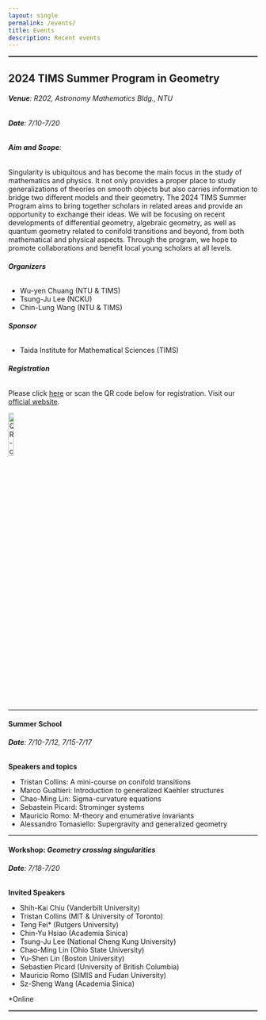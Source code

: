 ```yaml
---
layout: single
permalink: /events/
title: Events
description: Recent events
---
```


<hr style="border:1.5px solid gray">

## **2024 TIMS Summer Program in Geometry**
###### **Venue**: R202, Astronomy Mathematics Bldg., NTU
###### **Date**: 7/10-7/20
###### **Aim and Scope**:

Singularity is ubiquitous and has become the main focus in the study of mathematics and physics. It not only provides a proper place to study generalizations of theories on smooth objects but also carries information to bridge two different models and their geometry. The 2024 TIMS Summer Program aims to bring together scholars in related areas and provide an opportunity to exchange their ideas. We will be focusing on recent developments of differential geometry, algebraic geometry, as well as quantum geometry related to conifold transitions and beyond, from both mathematical and physical aspects. Through the program, we hope to promote collaborations and benefit local young scholars at all levels.


###### **Organizers**
 - Wu-yen Chuang (NTU & TIMS)
 - Tsung-Ju Lee (NCKU)
 - Chin-Lung Wang (NTU & TIMS)

###### **Sponsor**
 - Taida Institute for Mathematical Sciences (TIMS)

###### **Registration** 

Please click [here](https://forms.gle/tmJbEqASQ2LxEXVj6) or scan the QR code below for registration. 
Visit our [official website](https://www.tims.ntu.edu.tw/modules/news/article.php?storyid=3972).

<image src="../assets/img/2024_TIMS_QR_code_registration.png" alt="QR-code" width="15%" height="15%" />






-------

#### **Summer School**
###### **Date**: 7/10-7/12, 7/15-7/17


**Speakers and topics**
 - Tristan Collins: A mini-course on conifold transitions
 - Marco Gualtieri: Introduction to generalized Kaehler structures
 - Chao-Ming Lin: Sigma-curvature equations
 - Sebastein Picard: Strominger systems
 - Mauricio Romo: M-theory and enumerative invariants
 - Alessandro Tomasiello: Supergravity and generalized geometry
 


-------
#### **Workshop**: *Geometry crossing singularities*
###### **Date**: 7/18-7/20


**Invited Speakers**

 - Shih-Kai Chiu (Vanderbilt University)
 - Tristan Collins (MIT & University of Toronto)
 - Teng Fei* (Rutgers University)
 -	Chin-Yu Hsiao (Academia Sinica)
 -	Tsung-Ju Lee (National Cheng Kung University)
 -	Chao-Ming Lin (Ohio State University)
 -	Yu-Shen Lin (Boston University)
 -	Sebastien Picard (University of British Columbia)
 -	Mauricio Romo (SIMIS and Fudan University)
 -	Sz-Sheng Wang (Academia Sinica)

*Online

<hr style="border:1.5px solid gray">


